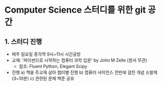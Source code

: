 # Computer Science 스터디를 위한 git 공간
## 1. 스터디 진행
* 매주 일요일 종각역 9시~11시 시간공방
* 교재: '파이썬으로 시작하는 컴퓨터 과학 입문' by John M Zelle (원서 무관)
  * 참조: Fluent Python, Elegant Scipy
* 진행
  a) 책을 주교재 삼아 챕터별 진행
  b) 컴퓨터 사이언스 전반에 걸친 개념 소발제(3~10분)
  c) 관련된 문제 백준 공유
